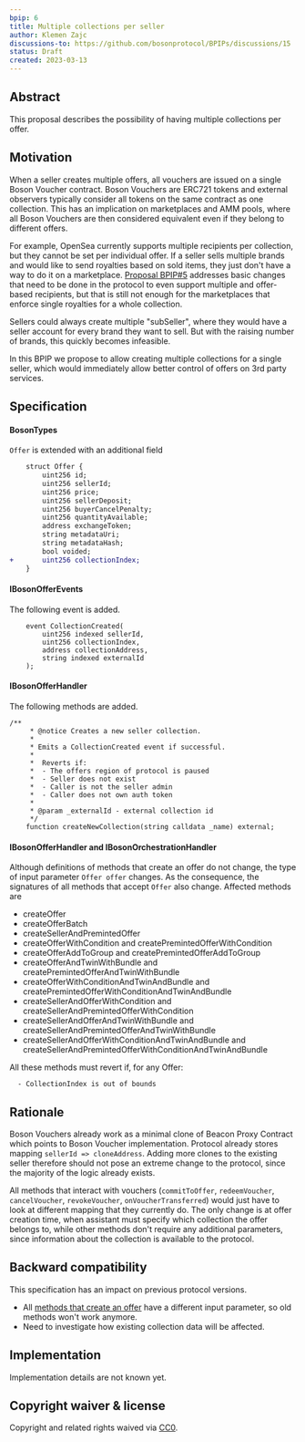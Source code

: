 ```yaml
---
bpip: 6
title: Multiple collections per seller
author: Klemen Zajc
discussions-to: https://github.com/bosonprotocol/BPIPs/discussions/15
status: Draft
created: 2023-03-13
---
```


## Abstract
This proposal describes the possibility of having multiple collections per offer.

## Motivation
When a seller creates multiple offers, all vouchers are issued on a single Boson Voucher contract. Boson Vouchers are ERC721 tokens and external observers typically consider all tokens on the same contract as one collection.
This has an implication on marketplaces and AMM pools, where all Boson Vouchers are then considered equivalent even if they belong to different offers.

For example, OpenSea currently supports multiple recipients per collection, but they cannot be set per individual offer. If a seller sells multiple brands and would like to send royalties based on sold items, they just don't have a way to do it on a marketplace. [Proposal BPIP#5](https://github.com/bosonprotocol/BPIPs/pull/12) addresses basic changes that need to be done in the protocol to even support multiple and offer-based recipients, but that is still not enough for the marketplaces that enforce single royalties for a whole collection.

Sellers could always create multiple "subSeller", where they would have a seller account for every brand they want to sell. But with the raising number of brands, this quickly becomes infeasible.

In this BPIP we propose to allow creating multiple collections for a single seller, which would immediately allow better control of offers on 3rd party services.

## Specification
#### BosonTypes
`Offer` is extended with an additional field

```diff solidity
    struct Offer {
        uint256 id;
        uint256 sellerId;
        uint256 price;
        uint256 sellerDeposit;
        uint256 buyerCancelPenalty;
        uint256 quantityAvailable;
        address exchangeToken;
        string metadataUri;
        string metadataHash;
        bool voided;
+       uint256 collectionIndex;
    }
```

#### IBosonOfferEvents
The following event is added.
```solidity
    event CollectionCreated(
        uint256 indexed sellerId,
        uint256 collectionIndex,
        address collectionAddress,
        string indexed externalId
    );
```

#### IBosonOfferHandler
The following methods are added.
```solidity
/**
     * @notice Creates a new seller collection.
     *
     * Emits a CollectionCreated event if successful.
     *
     *  Reverts if:
     *  - The offers region of protocol is paused
     *  - Seller does not exist
     *  - Caller is not the seller admin
     *  - Caller does not own auth token
     *
     * @param _externalId - external collection id
     */
    function createNewCollection(string calldata _name) external;
```

#### IBosonOfferHandler and IBosonOrchestrationHandler
Although definitions of methods that create an offer do not change, the type of input parameter `Offer offer` changes. As the consequence, the signatures of all methods that accept `Offer` also change. Affected methods are

- createOffer
- createOfferBatch
- createSellerAndPremintedOffer
- createOfferWithCondition and createPremintedOfferWithCondition
- createOfferAddToGroup and createPremintedOfferAddToGroup
- createOfferAndTwinWithBundle and createPremintedOfferAndTwinWithBundle
- createOfferWithConditionAndTwinAndBundle and createPremintedOfferWithConditionAndTwinAndBundle
- createSellerAndOfferWithCondition and createSellerAndPremintedOfferWithCondition
- createSellerAndOfferAndTwinWithBundle and createSellerAndPremintedOfferAndTwinWithBundle
- createSellerAndOfferWithConditionAndTwinAndBundle and createSellerAndPremintedOfferWithConditionAndTwinAndBundle

All these methods must revert if, for any Offer:
```solidity
  - CollectionIndex is out of bounds
```

## Rationale
Boson Vouchers already work as a minimal clone of Beacon Proxy Contract which points to Boson Voucher implementation. Protocol already stores mapping `sellerId => cloneAddress`.
Adding more clones to the existing seller therefore should not pose an extreme change to the protocol, since the majority of the logic already exists.

All methods that interact with vouchers (`commitToOffer`, `redeemVoucher`, `cancelVoucher`, `revokeVoucher`, `onVoucherTransferred`) would just have to look at different mapping that they currently do. The only change is at offer creation time, when assistant must specify which collection the offer belongs to, while other methods don't require any additional parameters, since information about the collection is available to the protocol.

## Backward compatibility
This specification has an impact on previous protocol versions. 
- All [methods that create an offer](#ibosonofferhandler-and-ibosonorchestrationhandler) have a different input parameter, so old methods won't work anymore.
- Need to investigate how existing collection data will be affected.

## Implementation
Implementation details are not known yet.
  
## Copyright waiver & license
Copyright and related rights waived via [CC0](https://creativecommons.org/publicdomain/zero/1.0/).
